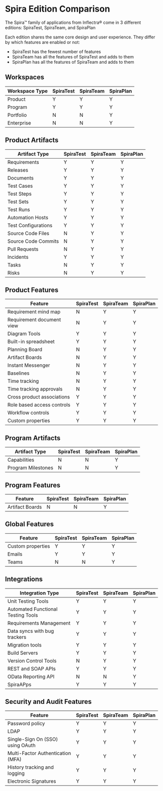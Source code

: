 # Spira Edition Comparison
The Spira™ family of applications from Inflectra® come in 3 different editions: SpiraTest, SpiraTeam, and SpiraPlan

Each edition shares the same core design and user experience. They differ by which features are enabled or not:

- SpiraTest has the fewest number of features
- SpiraTeam has all the features of SpiraTest and adds to them
- SpiraPlan has all the features of SpiraTeam and adds to them

## Workspaces
| Workspace Type | SpiraTest | SpiraTeam | SpiraPlan |
| -------------- | --------- | --------- | --------- |
| Product        | Y         | Y         | Y         |
| Program        | Y         | Y         | Y         |
| Portfolio      | N         | N         | Y         |
| Enterprise     | N         | N         | Y         |

## Product Artifacts
| Artifact Type       | SpiraTest | SpiraTeam | SpiraPlan |
| ------------------- | --------- | --------- | --------- |
| Requirements        | Y         | Y         | Y         |
| Releases            | Y         | Y         | Y         |
| Documents           | Y         | Y         | Y         |
| Test Cases          | Y         | Y         | Y         |
| Test Steps          | Y         | Y         | Y         |
| Test Sets           | Y         | Y         | Y         |
| Test Runs           | Y         | Y         | Y         |
| Automation Hosts    | Y         | Y         | Y         |
| Test Configurations | Y         | Y         | Y         |
| Source Code Files   | N         | Y         | Y         |
| Source Code Commits | N         | Y         | Y         |
| Pull Requests       | N         | Y         | Y         |
| Incidents           | Y         | Y         | Y         |
| Tasks               | N         | Y         | Y         |
| Risks               | N         | Y         | Y         |

## Product Features
| Feature                    | SpiraTest | SpiraTeam | SpiraPlan |
| -------------------------- | --------- | --------- | --------- |
| Requirement mind map       | N         | Y         | Y         |
| Requirement document view  | N         | Y         | Y         |
| Diagram Tools              | Y         | Y         | Y         |
| Built-in spreadsheet       | Y         | Y         | Y         |
| Planning Board             | N         | Y         | Y         |
| Artifact Boards            | N         | Y         | Y         |
| Instant Messenger          | N         | Y         | Y         |
| Baselines                  | N         | Y         | Y         |
| Time tracking              | N         | Y         | Y         |
| Time tracking approvals    | N         | Y         | Y         |
| Cross product associations | Y         | Y         | Y         |
| Role based access controls | Y         | Y         | Y         |
| Workflow controls          | Y         | Y         | Y         |
| Custom properties          | Y         | Y         | Y         |

## Program Artifacts
| Artifact Type      | SpiraTest | SpiraTeam | SpiraPlan |
| ------------------ | --------- | --------- | --------- |
| Capabilities       | N         | N         | Y         |
| Program Milestones | N         | N         | Y         |

## Program Features
| Feature         | SpiraTest | SpiraTeam | SpiraPlan |
| --------------- | --------- | --------- | --------- |
| Artifact Boards | N         | N         | Y         |

## Global Features
| Feature | SpiraTest | SpiraTeam | SpiraPlan |
| ------- | --------- | --------- | --------- |
| Custom properties  | Y         | Y         | Y         |
| Emails  | Y         | Y         | Y         |
| Teams   | N         | N         | Y         |


## Integrations
| Integration Type                   | SpiraTest | SpiraTeam | SpiraPlan |
| ---------------------------------- | --------- | --------- | --------- |
| Unit Testing Tools                 | Y         | Y         | Y         |
| Automated Functional Testing Tools | Y         | Y         | Y         |
| Requirements Management            | Y         | Y         | Y         |
| Data syncs with bug trackers       | Y         | Y         | Y         |
| Migration tools                    | Y         | Y         | Y         |
| Build Servers                      | Y         | Y         | Y         |
| Version Control Tools              | N         | Y         | Y         |
| REST and SOAP APIs                 | Y         | Y         | Y         |
| OData Reporting API                | N         | N         | Y         |
| SpiraAPps                          | Y         | Y         | Y         |

## Security and Audit Features
| Feature                           | SpiraTest | SpiraTeam | SpiraPlan |
| --------------------------------- | --------- | --------- | --------- |
| Password policy                   | Y         | Y         | Y         |
| LDAP                              | Y         | Y         | Y         |
| Single-Sign On (SSO) using OAuth  | Y         | Y         | Y         |
| Multi-Factor Authentication (MFA) | Y         | Y         | Y         |
| History tracking and logging      | Y         | Y         | Y         |
| Electronic Signatures             | Y         | Y         | Y         |